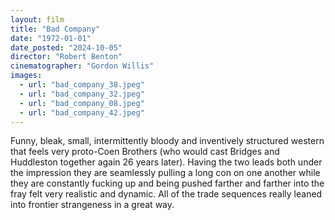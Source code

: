 ```yaml
---
layout: film
title: "Bad Company"
date: "1972-01-01"
date_posted: "2024-10-05"
director: "Robert Benton"
cinematographer: "Gordon Willis"
images:
  - url: "bad_company_38.jpeg"
  - url: "bad_company_32.jpeg"
  - url: "bad_company_08.jpeg"
  - url: "bad_company_42.jpeg"
---
```


Funny, bleak, small, intermittently bloody and inventively structured western that feels very proto-Coen Brothers (who would cast Bridges and Huddleston together again 26 years later). Having the two leads both under the impression they are seamlessly pulling a long con on one another while they are constantly fucking up and being pushed farther and farther into the fray felt very realistic and dynamic. All of the trade sequences really leaned into frontier strangeness in a great way.
